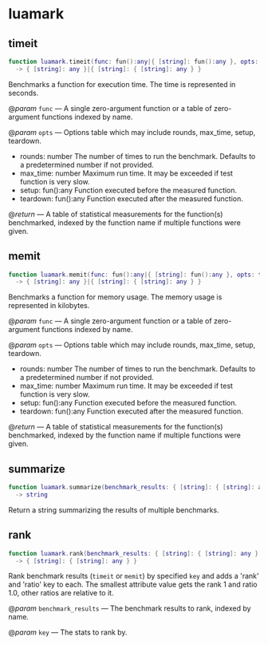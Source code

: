 # luamark

## timeit

```lua
function luamark.timeit(func: fun():any|{ [string]: fun():any }, opts: table)
  -> { [string]: any }|{ [string]: { [string]: any } }
```

Benchmarks a function for execution time. The time is represented in seconds.

@_param_ `func` — A single zero-argument function or a table of zero-argument functions indexed by name.

@_param_ `opts` — Options table which may include rounds, max_time, setup, teardown.

- rounds: number The number of times to run the benchmark. Defaults to a predetermined number if not provided.
- max_time: number Maximum run time. It may be exceeded if test function is very slow.
- setup: fun():any Function executed before the measured function.
- teardown: fun():any Function executed after the measured function.

@_return_ — A table of statistical measurements for the function(s) benchmarked, indexed by the function name if multiple functions were given.

## memit

```lua
function luamark.memit(func: fun():any|{ [string]: fun():any }, opts: table)
  -> { [string]: any }|{ [string]: { [string]: any } }
```

Benchmarks a function for memory usage. The memory usage is represented in kilobytes.

@_param_ `func` — A single zero-argument function or a table of zero-argument functions indexed by name.

@_param_ `opts` — Options table which may include rounds, max_time, setup, teardown.

- rounds: number The number of times to run the benchmark. Defaults to a predetermined number if not provided.
- max_time: number Maximum run time. It may be exceeded if test function is very slow.
- setup: fun():any Function executed before the measured function.
- teardown: fun():any Function executed after the measured function.

@_return_ — A table of statistical measurements for the function(s) benchmarked, indexed by the function name if multiple functions were given.

## summarize

```lua
function luamark.summarize(benchmark_results: { [string]: { [string]: any } })
  -> string
```

Return a string summarizing the results of multiple benchmarks.

## rank

```lua
function luamark.rank(benchmark_results: { [string]: { [string]: any } }, key: string)
  -> { [string]: { [string]: any } }
```

Rank benchmark results (`timeit` or `memit`) by specified `key` and adds a 'rank' and 'ratio' key to each.
The smallest attribute value gets the rank 1 and ratio 1.0, other ratios are relative to it.

@_param_ `benchmark_results` — The benchmark results to rank, indexed by name.

@_param_ `key` — The stats to rank by.
